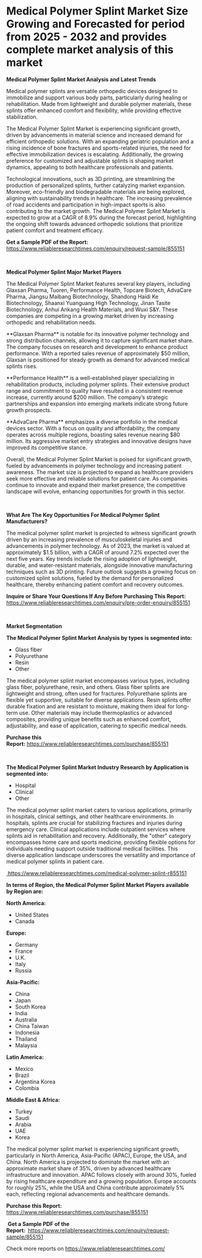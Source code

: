 <p><h1>Medical Polymer Splint Market Size Growing and Forecasted for period from 2025 - 2032 and provides complete market analysis of this market</h1></p><p><strong>Medical Polymer Splint Market Analysis and Latest Trends</strong></p>
<p><p>Medical polymer splints are versatile orthopedic devices designed to immobilize and support various body parts, particularly during healing or rehabilitation. Made from lightweight and durable polymer materials, these splints offer enhanced comfort and flexibility, while providing effective stabilization.</p><p>The Medical Polymer Splint Market is experiencing significant growth, driven by advancements in material science and increased demand for efficient orthopedic solutions. With an expanding geriatric population and a rising incidence of bone fractures and sports-related injuries, the need for effective immobilization devices is escalating. Additionally, the growing preference for customized and adjustable splints is shaping market dynamics, appealing to both healthcare professionals and patients.</p><p>Technological innovations, such as 3D printing, are streamlining the production of personalized splints, further catalyzing market expansion. Moreover, eco-friendly and biodegradable materials are being explored, aligning with sustainability trends in healthcare. The increasing prevalence of road accidents and participation in high-impact sports is also contributing to the market growth. The Medical Polymer Splint Market is expected to grow at a CAGR of 8.9% during the forecast period, highlighting the ongoing shift towards advanced orthopedic solutions that prioritize patient comfort and treatment efficacy.</p></p>
<p><strong>Get a Sample PDF of the Report:&nbsp;</strong> <a href="https://www.reliableresearchtimes.com/enquiry/request-sample/855151?utm_campaign=2644&utm_medium=2&utm_source=Github&utm_content=ia&utm_term=04032025&utm_id=medical-polymer-splint">https://www.reliableresearchtimes.com/enquiry/request-sample/855151</a></p>
<p>&nbsp;</p>
<p><strong>Medical Polymer Splint Major Market Players</strong></p>
<p><p>The Medical Polymer Splint Market features several key players, including Glaxsan Pharma, Tuoren, Performance Health, Topcare Biotech, AdvaCare Pharma, Jiangsu Maibang Biotechnology, Shandong Haidi Ke Biotechnology, Shaanxi Yuanguang High Technology, Jinan Tasite Biotechnology, Anhui Ankang Health Materials, and Wuxi S&Y. These companies are competing in a growing market driven by increasing orthopedic and rehabilitation needs.</p><p>**Glaxsan Pharma** is notable for its innovative polymer technology and strong distribution channels, allowing it to capture significant market share. The company focuses on research and development to enhance product performance. With a reported sales revenue of approximately $50 million, Glaxsan is positioned for steady growth as demand for advanced medical splints rises.</p><p>**Performance Health** is a well-established player specializing in rehabilitation products, including polymer splints. Their extensive product range and commitment to quality have resulted in a consistent revenue increase, currently around $200 million. The company’s strategic partnerships and expansion into emerging markets indicate strong future growth prospects.</p><p>**AdvaCare Pharma** emphasizes a diverse portfolio in the medical devices sector. With a focus on quality and affordability, the company operates across multiple regions, boasting sales revenue nearing $80 million. Its aggressive market entry strategies and innovative designs have improved its competitive stance.</p><p>Overall, the Medical Polymer Splint Market is poised for significant growth, fueled by advancements in polymer technology and increasing patient awareness. The market size is projected to expand as healthcare providers seek more effective and reliable solutions for patient care. As companies continue to innovate and expand their market presence, the competitive landscape will evolve, enhancing opportunities for growth in this sector.</p></p>
<p>&nbsp;</p>
<p><strong>What Are The Key Opportunities For Medical Polymer Splint Manufacturers?</strong></p>
<p><p>The medical polymer splint market is projected to witness significant growth driven by an increasing prevalence of musculoskeletal injuries and advancements in polymer technology. As of 2023, the market is valued at approximately $1.5 billion, with a CAGR of around 7.2% expected over the next five years. Key trends include the rising adoption of lightweight, durable, and water-resistant materials, alongside innovative manufacturing techniques such as 3D printing. Future outlook suggests a growing focus on customized splint solutions, fueled by the demand for personalized healthcare, thereby enhancing patient comfort and recovery outcomes.</p></p>
<p><strong>Inquire or Share Your Questions If Any Before Purchasing This Report:</strong> <a href="https://www.reliableresearchtimes.com/enquiry/pre-order-enquiry/855151?utm_campaign=2644&utm_medium=2&utm_source=Github&utm_content=ia&utm_term=04032025&utm_id=medical-polymer-splint">https://www.reliableresearchtimes.com/enquiry/pre-order-enquiry/855151</a></p>
<p>&nbsp;</p>
<p><strong>Market Segmentation</strong></p>
<p><strong>The Medical Polymer Splint Market Analysis by types is segmented into:</strong></p>
<p><ul><li>Glass fiber</li><li>Polyurethane</li><li>Resin</li><li>Other</li></ul></p>
<p><p>The medical polymer splint market encompasses various types, including glass fiber, polyurethane, resin, and others. Glass fiber splints are lightweight and strong, often used for fractures. Polyurethane splints are flexible yet supportive, suitable for diverse applications. Resin splints offer durable fixation and are resistant to moisture, making them ideal for long-term use. Other materials may include thermoplastics or advanced composites, providing unique benefits such as enhanced comfort, adjustability, and ease of application, catering to specific medical needs.</p></p>
<p><strong>Purchase this Report:&nbsp;</strong><a href="https://www.reliableresearchtimes.com/purchase/855151?utm_campaign=2644&utm_medium=2&utm_source=Github&utm_content=ia&utm_term=04032025&utm_id=medical-polymer-splint">https://www.reliableresearchtimes.com/purchase/855151</a></p>
<p>&nbsp;</p>
<p><strong>The Medical Polymer Splint Market Industry Research by Application is segmented into:</strong></p>
<p><ul><li>Hospital</li><li>Clinical</li><li>Other</li></ul></p>
<p><p>The medical polymer splint market caters to various applications, primarily in hospitals, clinical settings, and other healthcare environments. In hospitals, splints are crucial for stabilizing fractures and injuries during emergency care. Clinical applications include outpatient services where splints aid in rehabilitation and recovery. Additionally, the "other" category encompasses home care and sports medicine, providing flexible options for individuals needing support outside traditional medical facilities. This diverse application landscape underscores the versatility and importance of medical polymer splints in patient care.</p></p>
<p><a href="https://www.reliableresearchtimes.com/medical-polymer-splint-r855151?utm_campaign=2644&utm_medium=2&utm_source=Github&utm_content=ia&utm_term=04032025&utm_id=medical-polymer-splint">&nbsp;https://www.reliableresearchtimes.com/medical-polymer-splint-r855151</a></p>
<p><strong>In terms of Region, the Medical Polymer Splint Market Players available by Region are:</strong></p>
<p>
    <p> <strong> North America: </strong>
        <ul>
            <li>United States</li>
            <li>Canada</li>
        </ul>
        </p> 
    <p> <strong> Europe: </strong>
        <ul>
            <li>Germany</li>
            <li>France</li>
            <li>U.K.</li>
            <li>Italy</li>
            <li>Russia</li>
        </ul>
        </p> 
    <p> <strong> Asia-Pacific: </strong>
        <ul>
            <li>China</li>
            <li>Japan</li>
            <li>South Korea</li>
            <li>India</li>
            <li>Australia</li>
            <li>China Taiwan</li>
            <li>Indonesia</li>
            <li>Thailand</li>
            <li>Malaysia</li>
        </ul>
        </p> 
    <p> <strong> Latin America: </strong>
        <ul>
            <li>Mexico</li>
            <li>Brazil</li>
            <li>Argentina Korea</li>
            <li>Colombia</li>
        </ul>
        </p> 
    <p> <strong> Middle East & Africa: </strong>
        <ul>
            <li>Turkey</li>
            <li>Saudi</li>
            <li>Arabia</li>
            <li>UAE</li>
            <li>Korea</li>
        </ul>
    </p>
    </p>
<p><p>The medical polymer splint market is experiencing significant growth, particularly in North America, Asia-Pacific (APAC), Europe, the USA, and China. North America is projected to dominate the market with an approximate market share of 35%, driven by advanced healthcare infrastructure and innovation. APAC follows closely with around 30%, fueled by rising healthcare expenditure and a growing population. Europe accounts for roughly 25%, while the USA and China contribute approximately 5% each, reflecting regional advancements and healthcare demands.</p></p>
<p><strong>Purchase this Report: </strong><a href="https://www.reliableresearchtimes.com/purchase/855151?utm_campaign=2644&utm_medium=2&utm_source=Github&utm_content=ia&utm_term=04032025&utm_id=medical-polymer-splint">https://www.reliableresearchtimes.com/purchase/855151</a></p>
<p>&nbsp;<strong>Get a Sample PDF of the Report:&nbsp;&nbsp;</strong><a href="https://www.reliableresearchtimes.com/enquiry/request-sample/855151?utm_campaign=2644&utm_medium=2&utm_source=Github&utm_content=ia&utm_term=04032025&utm_id=medical-polymer-splint">https://www.reliableresearchtimes.com/enquiry/request-sample/855151</a></p>
<p><strong></strong></p>
<p>Check more reports on <a href="https://www.reliableresearchtimes.com/?utm_campaign=2644&utm_medium=2&utm_source=Github&utm_content=ia&utm_term=04032025&utm_id=medical-polymer-splint">https://www.reliableresearchtimes.com/</a></p>